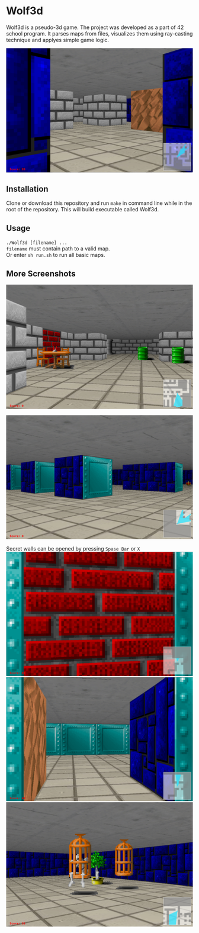 # Wolf3d
Wolf3d is a pseudo-3d game. The project was developed as a part of 42 school program.
It parses maps from files, visualizes them using ray-casting technique and applyes simple game logic.

![screeenshot](images/Screen_Shot_1.png)

## Installation
Clone or download this repository and run `make` in command line while in the root of the repository.
This will build executable called Wolf3d.

## Usage
`./Wolf3d [filename] ...`  
`filename` must contain path to a valid map.  
Or enter `sh run.sh` to run all basic maps.

## More Screenshots
![screeenshot](images/Screen_Shot_2.png)  

![screeenshot](images/Screen_Shot_3.png)  

Secret walls can be opened by pressing `Spase Bar` or `X`  
![screeenshot](images/Screen_Shot_4.png)  
![screeenshot](images/Screen_Shot_5.png)  
![screeenshot](images/Screen_Shot_6.png)  
